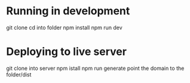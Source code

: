 # Running in development
git clone
cd into folder
npm install
npm run dev


# Deploying to live server
git clone into server
npm istall
npm run generate
point the domain to the folder/dist
